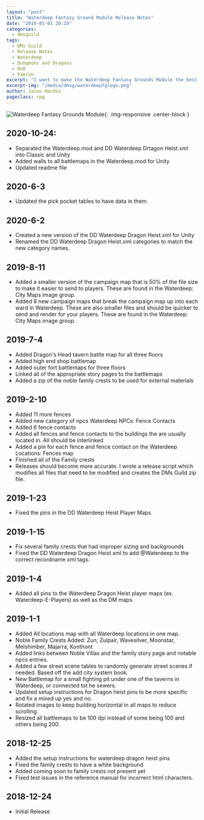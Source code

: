 ```yaml
---
layout: "post"
title: "Waterdeep Fantasy Ground Module Release Notes"
date: "2019-01-01 20:10"
categories:
  - dmsguild
tags:
  - DMs Guild
  - Release Notes
  - Waterdeep
  - Dungeons and Dragons
  - DnD
  - Faerun
excerpt: "I want to make the Waterdeep Fantasy Grounds Module the best module for Waterdeep and a serious time saver for DMs. I am working towards publishing updates to the Module every two weeks. Over the next two weeks I will be focusing on noble family crests, villa descriptions and battlemaps."
excerpt-img: "/media/dmsg/waterdeepfglogo.png"
author: Jason Hardin
pageclass: rpg
---
```

![Waterdeep Fantasy Grounds Module]({{site.url}}/media/dmsg/waterdeepfglogo.png){: .img-responsive  .center-block }
## 2020-10-24:
* Separated the Waterdeep.mod and DD Waterdeep Drtagon Heist.xml into Classic and Unity
* Added walls to all battlemaps in the Waterdeep.mod for Unity
* Updated readme file

## 2020-6-3
* Updated the pick pocket tables to have data in them.

## 2020-6-2
* Created a new version of the DD Waterdeep Dragon Heist.xml for Unity
* Renamed the DD Waterdeep Dragon Heist.xml categories to match the new category names.

## 2019-8-11
* Added a smaller version of the campaign map that is 50% of the file size to make it easier to send to players. These are found in the Waterdeep: City Maps image group.
* Added 8 new campaign maps that break the campaign map up into each ward in Waterdeep. These are also smaller files and should be quicker to send and render for your players. These are found in the Waterdeep: City Maps image group.

## 2019-7-4
* Added Dragon's Head tavern battle map for all three floors
* Added high end shop battlemap
* Added outer fort battlemaps for three floors
* Linked all of the appropriate story pages to the battlemaps
* Added a zip of the noble family crests to be used for external materials

## 2019-2-10
* Added 11 more fences
* Added new category of npcs Waterdeep NPCs: Fence Contacts
* Added 6 fence contacts
* Added all fences and fence contacts to the buildings the are usually located in. All should be interlinked
* Added a pin for each fence and fence contact on the Waterdeep Locations: Fences map
* Finished all of the Family crests
* Releases should become more accurate. I wrote a release script which modifies all files that need to be modified and creates the DMs Guild zip file.

## 2019-1-23
* Fixed the pins in the DD Waterdeep Heist Player Maps

## 2019-1-15
* Fix several family crests that had improper sizing and backgrounds
* Fixed the DD Waterdeep Dragon Heist.xml to add \@Waterdeep to the correct recordname xml tags.

## 2019-1-4
* Added all pins to the Waterdeep Dragon Heist player maps (ex. Waterdeep-E-Players) as well as the DM maps.
## 2019-1-1
* Added All locations map with all Waterdeep locations in one map.
* Noble Family Crests Added: Zun, Zulpair, Wavesilver, Moonstar, Melshimber, Majarra, Konthont
* Added links between Noble Villas and the family story page and notable npcs entries.
* Added a few street scene tables to randomly generate street scenes if needed. Based off the add city system book.
* New Battlemap for a small fighting pit under one of the taverns in Waterdeep, or connected tot he sewers.
* Updated setup instructions for Dragon heist pins to be more specific and fix a mixed up yes and no.
* Rotated images to keep building horizontal in all maps to reduce scrolling.
* Resized all battlemaps to be 100 dpi instead of some being 100 and others being 200.

## 2018-12-25
* Added the setup instructions for waterdeep dragon heist pins
* Fixed the family crests to have a white background
* Added coming soon to family crests not present yet
* Fixed test issues in the reference manual for incorrect html characters.

## 2018-12-24
* Initial Release
